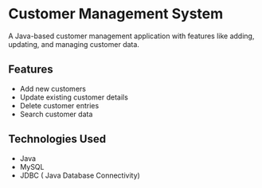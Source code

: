 # Customer Management System
A Java-based customer management application with features like adding, updating, and managing customer data.

## Features
- Add new customers
- Update existing customer details
- Delete customer entries
- Search customer data

## Technologies Used
- Java
- MySQL
- JDBC ( Java Database Connectivity)
  
